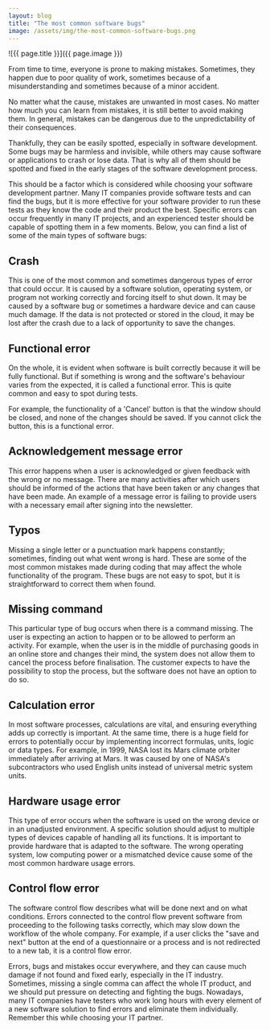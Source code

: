 ```yaml
---
layout: blog
title: "The most common software bugs"
image: /assets/img/the-most-common-software-bugs.png
---
```

![{{ page.title }}]({{ page.image }})

From time to time, everyone is prone to making mistakes. Sometimes, they happen due to poor quality of work, sometimes because of a misunderstanding and sometimes because of a minor accident.

No matter what the cause, mistakes are unwanted in most cases. No matter how much you can learn from mistakes, it is still better to avoid making them. In general, mistakes can be dangerous due to the unpredictability of their consequences.

Thankfully, they can be easily spotted, especially in software development. Some bugs may be harmless and invisible, while others may cause software or applications to crash or lose data. That is why all of them should be spotted and fixed in the early stages of the software development process.

This should be a factor which is considered while choosing your software development partner. Many IT companies provide software tests and can find the bugs, but it is more effective for your software provider to run these tests as they know the code and their product the best. Specific errors can occur frequently in many IT projects, and an experienced tester should be capable of spotting them in a few moments. Below, you can find a list of some of the main types of software bugs:

## Crash
This is one of the most common and sometimes dangerous types of error that could occur. It is caused by a software solution, operating system, or program not working correctly and forcing itself to shut down. It may be caused by a software bug or sometimes a hardware device and can cause much damage. If the data is not protected or stored in the cloud, it may be lost after the crash due to a lack of opportunity to save the changes.


## Functional error
On the whole, it is evident when software is built correctly because it will be fully functional. But if something is wrong and the software's behaviour varies from the expected, it is called a functional error. This is quite common and easy to spot during tests.

For example, the functionality of a 'Cancel' button is that the window should be closed, and none of the changes should be saved. If you cannot click the button, this is a functional error.

## Acknowledgement message error
This error happens when a user is acknowledged or given feedback with the wrong or no message. There are many activities after which users should be informed of the actions that have been taken or any changes that have been made. An example of a message error is failing to provide users with a necessary email after signing into the newsletter.

## Typos
Missing a single letter or a punctuation mark happens constantly; sometimes, finding out what went wrong is hard. These are some of the most common mistakes made during coding that may affect the whole functionality of the program. These bugs are not easy to spot, but it is straightforward to correct them when found.

## Missing command
This particular type of bug occurs when there is a command missing. The user is expecting an action to happen or to be allowed to perform an activity. For example, when the user is in the middle of purchasing goods in an online store and changes their mind, the system does not allow them to cancel the process before finalisation. The customer expects to have the possibility to stop the process, but the software does not have an option to do so.

## Calculation error
In most software processes, calculations are vital, and ensuring everything adds up correctly is important. At the same time, there is a huge field for errors to potentially occur by implementing incorrect formulas, units, logic or data types. For example, in 1999, NASA lost its Mars climate orbiter immediately after arriving at Mars. It was caused by one of NASA's subcontractors who used English units instead of universal metric system units.

## Hardware usage error
This type of error occurs when the software is used on the wrong device or in an unadjusted environment. A specific solution should adjust to multiple types of devices capable of handling all its functions. It is important to provide hardware that is adapted to the software. The wrong operating system, low computing power or a mismatched device cause some of the most common hardware usage errors.

## Control flow error
The software control flow describes what will be done next and on what conditions. Errors connected to the control flow prevent software from proceeding to the following tasks correctly, which may slow down the workflow of the whole company. For example, if a user clicks the "save and next" button at the end of a questionnaire or a process and is not redirected to a new tab, it is a control flow error.

Errors, bugs and mistakes occur everywhere, and they can cause much damage if not found and fixed early, especially in the IT industry. Sometimes, missing a single comma can affect the whole IT product, and we should put pressure on detecting and fighting the bugs. Nowadays, many IT companies have testers who work long hours with every element of a new software solution to find errors and eliminate them individually. Remember this while choosing your IT partner.
